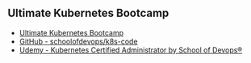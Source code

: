 ## Ultimate Kubernetes Bootcamp

* [Ultimate Kubernetes Bootcamp](https://schoolofdevops.github.io/ultimate-kubernetes-bootcamp/)
* [GitHub - schoolofdevops/k8s-code](https://github.com/schoolofdevops/k8s-code)
* [Udemy - Kubernetes Certified Administrator by School of Devops®](https://www.udemy.com/course/kubernetes-certified-administrator/)